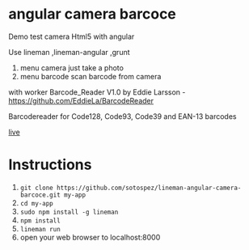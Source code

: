 # angular camera barcoce

Demo test camera Html5 with angular

Use lineman ,lineman-angular ,grunt

1. menu camera just take a photo 
2. menu barcode scan barcode from camera 

with worker Barcode_Reader V1.0 by Eddie Larsson -  https://github.com/EddieLa/BarcodeReader

Barcodereader for Code128, Code93, Code39 and EAN-13 barcodes 

[live](http://sotos.gr/demos/test/lineman-angular-camera-barcode)

# Instructions
1. `git clone https://github.com/sotospez/lineman-angular-camera-barcoce.git my-app`
2. `cd my-app`
3. `sudo npm install -g lineman`
4. `npm install`
5. `lineman run`
6. open your web browser to localhost:8000
